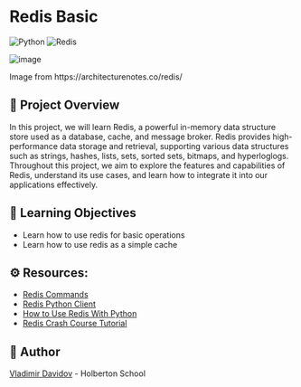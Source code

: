 # Redis Basic
![Python](https://img.shields.io/badge/Python-3.8.10-blue?style=for-the-badge&logo=python&logoColor=white)
![Redis](https://img.shields.io/badge/Redis-6-red?style=for-the-badge&logo=redis&logoColor=white)

![image](https://github.com/v-dav/holbertonschool-web_back_end/assets/115344057/9e935dc7-a88c-4863-9899-eb010a4dc191)

<p text-align="center">
  Image from https://architecturenotes.co/redis/
</p>

## 🧐 Project Overview
In this project, we will learn Redis, a powerful in-memory data structure store used as a database, cache, and message broker. Redis provides high-performance data storage and retrieval, supporting various data structures such as strings, hashes, lists, sets, sorted sets, bitmaps, and hyperloglogs. Throughout this project, we aim to explore the features and capabilities of Redis, understand its use cases, and learn how to integrate it into our applications effectively.

## 📖 Learning Objectives
- Learn how to use redis for basic operations
- Learn how to use redis as a simple cache

## ⚙️ Resources:

- [Redis Commands](https://redis.io/commands)
- [Redis Python Client](https://redis-py.readthedocs.io/)
- [How to Use Redis With Python](https://realpython.com/python-redis/)
- [Redis Crash Course Tutorial](https://www.youtube.com/watch?v=Hbt56gFj998)


##  🙇 Author

[Vladimir Davidov](https://github.com/v-dav) - Holberton School
